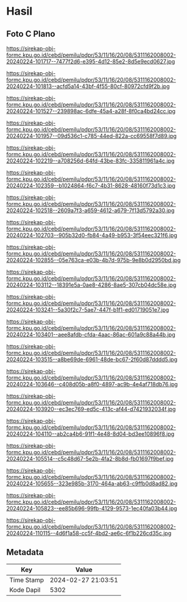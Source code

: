 # Hasil

## Foto C Plano

https://sirekap-obj-formc.kpu.go.id/cebd/pemilu/pdpr/53/11/16/20/08/5311162008002-20240224-101717--7477f2d6-e395-4d12-85e2-8d5e9ecd0627.jpg

https://sirekap-obj-formc.kpu.go.id/cebd/pemilu/pdpr/53/11/16/20/08/5311162008002-20240224-101813--acfd5a14-43bf-4f55-80cf-80972cfd9f2b.jpg

https://sirekap-obj-formc.kpu.go.id/cebd/pemilu/pdpr/53/11/16/20/08/5311162008002-20240224-101527--239898ac-6dfe-45a4-a28f-8f0ca4bd24cc.jpg

https://sirekap-obj-formc.kpu.go.id/cebd/pemilu/pdpr/53/11/16/20/08/5311162008002-20240224-101957--09d536c1-c785-44ed-822a-cc69558f7d89.jpg

https://sirekap-obj-formc.kpu.go.id/cebd/pemilu/pdpr/53/11/16/20/08/5311162008002-20240224-102219--a708256d-64fd-43be-83fc-335811961a4c.jpg

https://sirekap-obj-formc.kpu.go.id/cebd/pemilu/pdpr/53/11/16/20/08/5311162008002-20240224-102359--b1024864-f6c7-4b31-8628-48160f73d1c3.jpg

https://sirekap-obj-formc.kpu.go.id/cebd/pemilu/pdpr/53/11/16/20/08/5311162008002-20240224-102518--2609a7f3-a659-4612-a679-7f13d5792a30.jpg

https://sirekap-obj-formc.kpu.go.id/cebd/pemilu/pdpr/53/11/16/20/08/5311162008002-20240224-102703--905b32d0-fb84-4a49-b953-3f54eec321f6.jpg

https://sirekap-obj-formc.kpu.go.id/cebd/pemilu/pdpr/53/11/16/20/08/5311162008002-20240224-102855--05e763ca-e03b-4b7d-975b-9e8b0d2950bd.jpg

https://sirekap-obj-formc.kpu.go.id/cebd/pemilu/pdpr/53/11/16/20/08/5311162008002-20240224-103112--18391e5a-0ae8-4286-8ae5-307cb04dc58e.jpg

https://sirekap-obj-formc.kpu.go.id/cebd/pemilu/pdpr/53/11/16/20/08/5311162008002-20240224-103241--5a30f2c7-5ae7-447f-b1f1-ed01719051e7.jpg

https://sirekap-obj-formc.kpu.go.id/cebd/pemilu/pdpr/53/11/16/20/08/5311162008002-20240224-103401--aee8afdb-cfda-4aac-86ac-601a9c88a44b.jpg

https://sirekap-obj-formc.kpu.go.id/cebd/pemilu/pdpr/53/11/16/20/08/5311162008002-20240224-103515--a8be69de-6961-48de-bc67-2f60d87dddd5.jpg

https://sirekap-obj-formc.kpu.go.id/cebd/pemilu/pdpr/53/11/16/20/08/5311162008002-20240224-103646--c408d05b-a8f0-4897-ac9b-4e4af718db76.jpg

https://sirekap-obj-formc.kpu.go.id/cebd/pemilu/pdpr/53/11/16/20/08/5311162008002-20240224-103920--ec3ec769-ed5c-413c-af44-d7421932034f.jpg

https://sirekap-obj-formc.kpu.go.id/cebd/pemilu/pdpr/53/11/16/20/08/5311162008002-20240224-104110--ab2ca4b6-91f1-4e48-8d04-bd3ee10896f8.jpg

https://sirekap-obj-formc.kpu.go.id/cebd/pemilu/pdpr/53/11/16/20/08/5311162008002-20240224-105514--c5c48d67-5e2b-4fa2-8b8d-fb01697f9bef.jpg

https://sirekap-obj-formc.kpu.go.id/cebd/pemilu/pdpr/53/11/16/20/08/5311162008002-20240224-105655--323e985b-3170-464a-ab63-c9ffb0d8ad82.jpg

https://sirekap-obj-formc.kpu.go.id/cebd/pemilu/pdpr/53/11/16/20/08/5311162008002-20240224-105823--ee85b696-99fb-4129-9573-1ec40fa03b44.jpg

https://sirekap-obj-formc.kpu.go.id/cebd/pemilu/pdpr/53/11/16/20/08/5311162008002-20240224-110115--4d6f1a58-cc5f-4bd2-ae6c-6f1b226cd35c.jpg


## Metadata

| Key        | Value               |
| ---------- | ------------------- |
| Time Stamp | 2024-02-27 21:03:51 |
| Kode Dapil | 5302                |



